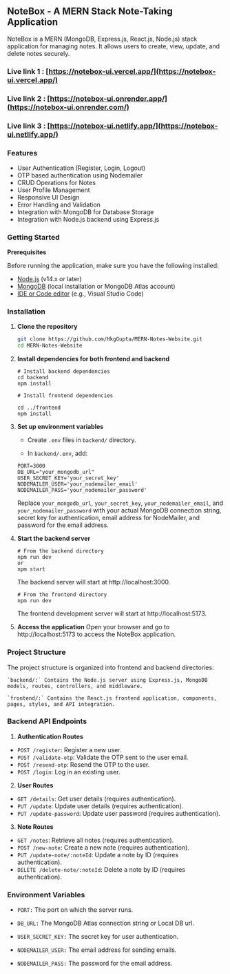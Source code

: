## NoteBox - A MERN Stack Note-Taking Application

NoteBox is a MERN (MongoDB, Express.js, React.js, Node.js) stack application for managing notes. It allows users to create, view, update, and delete notes securely.
### Live link 1 : [https://notebox-ui.vercel.app/](https://notebox-ui.vercel.app/)
### Live link 2 : [https://notebox-ui.onrender.app/](https://notebox-ui.onrender.com/)
### Live link 3 : [https://notebox-ui.netlify.app/](https://notebox-ui.netlify.app/)

### Features

- User Authentication (Register, Login, Logout)
- OTP based authentication using Nodemailer
- CRUD Operations for Notes
- User Profile Management
- Responsive UI Design
- Error Handling and Validation
- Integration with MongoDB for Database Storage
- Integration with Node.js backend using Express.js

### Getting Started

**Prerequisites**

Before running the application, make sure you have the following installed:

- [Node.js](https://nodejs.org/) (v14.x or later)
- [MongoDB](https://www.mongodb.com/) (local installation or MongoDB Atlas account)
- [IDE or Code editor](https://code.visualstudio.com/download) (e.g., Visual Studio Code)

### Installation

1.  **Clone the repository**

    ```bash
    git clone https://github.com/HkgGupta/MERN-Notes-Website.git
    cd MERN-Notes-Website
    ```

2.  **Install dependencies for both frontend and backend**

    ```
    # Install backend dependencies
    cd backend
    npm install

    # Install frontend dependencies

    cd ../frontend
    npm install
    ```

3.  **Set up environment variables**

    - Create `.env` files in `backend/` directory.

    - In `backend/.env`, add:

    ```
    PORT=3000
    DB_URL="your_mongodb_url"
    USER_SECRET_KEY='your_secret_key'
    NODEMAILER_USER='your_nodemailer_email'
    NODEMAILER_PASS='your_nodemailer_password'
    ```

    Replace `your_mongodb_url`, `your_secret_key`, `your_nodemailer_email`, and `your_nodemailer_password` with your actual MongoDB connection string, secret key for authentication, email address for NodeMailer, and password for the email address.

4.  **Start the backend server**

    ```
    # From the backend directory
    npm run dev
    or
    npm start
    ```

    The backend server will start at http://localhost:3000.

    ```
    # From the frontend directory
    npm run dev
    ```

    The frontend development server will start at http://localhost:5173.

5.  **Access the application**
    Open your browser and go to http://localhost:5173 to access the NoteBox application.

### Project Structure

The project structure is organized into frontend and backend directories:

    `backend/:` Contains the Node.js server using Express.js, MongoDB models, routes, controllers, and middleware.

    `frontend/:` Contains the React.js frontend application, components, pages, styles, and API integration.

### Backend API Endpoints

1. **Authentication Routes**

- `POST /register`: Register a new user.
- `POST /validate-otp`: Validate the OTP sent to the user email.
- `POST /resend-otp`: Resend the OTP to the user.
- `POST /login`: Log in an existing user.

2. **User Routes**

- `GET /details`: Get user details (requires authentication).
- `PUT /update`: Update user details (requires authentication).
- `PUT /update-password`: Update user password (requires authentication).

3. **Note Routes**

- `GET /notes`: Retrieve all notes (requires authentication).
- `POST /new-note`: Create a new note (requires authentication).
- `PUT /update-note/:noteId`: Update a note by ID (requires authentication).
- `DELETE /delete-note/:noteId`: Delete a note by ID (requires authentication).

### Environment Variables

- `PORT:` The port on which the server runs.

- `DB_URL:` The MongoDB Atlas connection string or Local DB url.

- `USER_SECRET_KEY:` The secret key for user authentication.

- `NODEMAILER_USER:` The email address for sending emails.

- `NODEMAILER_PASS:` The password for the email address.
